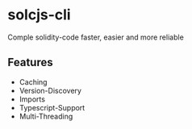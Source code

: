 # solcjs-cli
Comple solidity-code faster, easier and more reliable


## Features

- Caching
- Version-Discovery
- Imports
- Typescript-Support
- Multi-Threading
